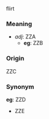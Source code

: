 flirt
### Meaning
+ _adj_: ZZA
    + __eg__: ZZB

### Origin

ZZC

### Synonym

__eg__: ZZD

+ ZZE


